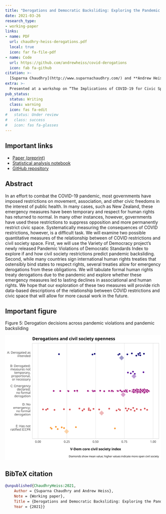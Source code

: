 ```yaml
---
title: "Derogations and Democratic Backsliding: Exploring the Pandemic's Effects on Civic Spaces"
date: 2021-03-26
research_type:
- working-paper
links:
- name: PDF
  url: chaudhry-heiss-derogations.pdf
  local: true
  icon: far fa-file-pdf
- name: Code
  url: https://github.com/andrewheiss/covid-derogations
  icon: fab fa-github
citation: >-
  [Suparna Chaudhry](http://www.suparnachaudhry.com/) and **Andrew Heiss**, “Derogations and Democratic Backsliding: Exploring the Pandemic’s Effects on Civic Spaces”
extra: >-
  Presented at a workshop on “The Implications of COVID-19 for Civic Spaces: Assessing Data, Patterns and Trends,” Leibniz-Institut Hessische Stiftung Friedens- und Konfliktforschung (HSFK), online, March 2021
pub_status: 
  status: Writing
  class: warning
  icon: fas fa-edit
#   status: Under review
#   class: success
#   icon: fas fa-glasses
---
```


## Important links

- [Paper (preprint)](chaudhry-heiss-derogations.pdf)
- [Statistical analysis notebook](https://stats.andrewheiss.com/covid-derogations/)
- [GitHub repository](https://github.com/andrewheiss/covid-derogations)


## Abstract

In an effort to combat the COVID-19 pandemic, most governments have imposed restrictions on movement, association, and other civic freedoms in the interest of public health. In many cases, such as New Zealand, these emergency measures have been temporary and respect for human rights has returned to normal. In many other instances, however, governments have used these restrictions to suppress opposition and more permanently restrict civic space. Systematically measuring the consequences of COVID restrictions, however, is a difficult task. We will examine two possible quantitative measures of the relationship between of COVID restrictions and civil society space. First, we will use the Variety of Democracy project’s newly released Pandemic Violations of Democratic Standards Index to explore if and how civil society restrictions predict pandemic backsliding. Second, while many countries sign international human rights treaties that ostensibly bind states to respect rights, several treaties allow for emergency derogations from these obligations. We will tabulate formal human rights treaty derogations due to the pandemic and explore whether these emergency measures led to lasting declines in associational and human rights. We hope that our exploration of these two measures will provide rich data-based descriptions of the relationship between COVID restrictions and civic space that will allow for more causal work in the future.


## Important figure

Figure 5: Derogation decisions across pandemic violations and pandemic backsliding

![Figure 5: Derogation decisions across pandemic violations and pandemic backsliding](cssi-derogation.png)


## BibTeX citation

```bibtex
@unpublished{ChaudhryHeiss:2021,
    Author = {Suparna Chaudhry and Andrew Heiss},
    Note = {Working paper},
    Title = {Derogations and Democratic Backsliding: Exploring the Pandemic's Effects on Civic Spaces},
    Year = {2021}}
```
